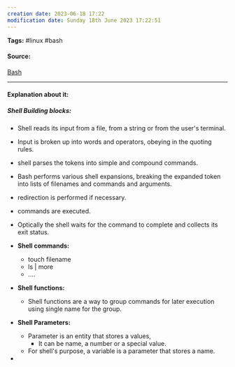```yaml
---
creation date: 2023-06-18 17:22
modification date: Sunday 18th June 2023 17:22:51
---
```


**Tags:** #linux #bash 

#### Source:
[Bash](https://tldp.org/LDP/Bash-Beginners-Guide/html/sect_01_04.html)

--------------------------------------

#### Explanation about it:

##### Shell Building blocks:

* Shell reads its input from a file, from a string or from the user's terminal.
* Input is broken up into words and operators, obeying in the quoting rules.
* shell parses the tokens into simple and compound commands.
* Bash performs various shell expansions, breaking the expanded token into lists of filenames and commands and arguments.
* redirection is performed if necessary.
* commands are executed.
* Optically the shell waits for the command to complete and collects its exit status.

* **Shell commands:** 
	* touch filename
	* ls | more
	* ....
* **Shell functions:** 
	* Shell functions are a way to group commands for later execution using single name for the group.
* **Shell Parameters:** 
	* Parameter is an entity that stores a values,
		* It can be name, a number or a special value.
	* For shell's purpose, a variable is a parameter that stores a name. 
* 